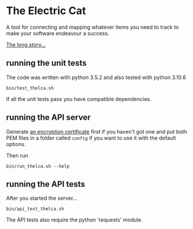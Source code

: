 # The Electric Cat

A tool for connecting and mapping whatever items you need to track to make
your software endeavour a success.

[The long story...](https://richard-taylor.github.io/threads/the-electric-cat)

## running the unit tests

The code was written with python 3.5.2 and also tested with python 3.10.6
```
bin/test_thelca.sh
```

If all the unit tests pass you have compatible dependencies.

## running the API server

Generate [an encryption certificate](https://richardtaylor.co.uk/threads/the-electric-cat/https-observability.html) first if you haven't got one and put both PEM files in a folder called
`config` if you want to use it with the default options.

Then run
```
bin/run_thelca.sh --help
```

## running the API tests

After you started the server...
```
bin/api_test_thelca.sh
```

The API tests also require the python 'requests' module.
